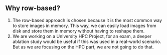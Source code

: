 ## Why row-based?
1. The row-based approach is chosen because it is the most common way to store images in memory. This way, we can easily load images from disk and store them in memory without having to reshape them. 
1. We are working on a University HPC Project, for an exam, a deeper ablation study would be useful if this was used in a real-world scenario. But as we are focusing on the HPC part, we are not going to do that.
 